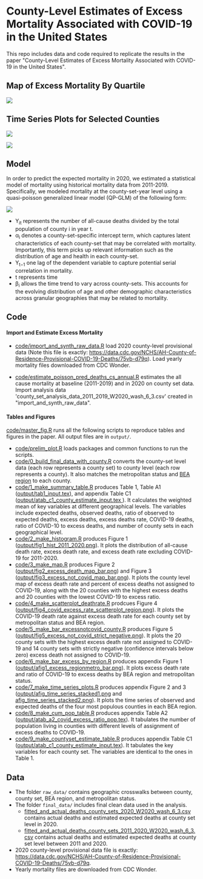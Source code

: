 # County-Level Estimates of Excess Mortality Associated with COVID-19 in the United States

This repo includes data and code required to replicate the results in the paper "County-Level Estimates of Excess Mortality Associated with COVID-19 in the United States".

## Map of Excess Mortality By Quartile

![](https://raw.githubusercontent.com/Mortality-Surv-and-Reporting-Proj/county-level-estimates-of-excess-mortality/master/output/fig2_excess_death_map_bar.png)

## Time Series Plots for Selected Counties

![](https://raw.githubusercontent.com/Mortality-Surv-and-Reporting-Proj/county-level-estimates-of-excess-mortality/master/output/afig_ts_1.png)

![](https://raw.githubusercontent.com/Mortality-Surv-and-Reporting-Proj/county-level-estimates-of-excess-mortality/master/output/afig_ts_2.png)

## Model
In order to predict the expected mortality in 2020, we estimated a statistical model of mortality
using historical mortality data from 2011-2019. Specifically, we modeled mortality at the county-set-year
level using a quasi-poisson generalized linear model (QP-GLM) of the following form:

![](https://raw.githubusercontent.com/Mortality-Surv-and-Reporting-Proj/county-level-estimates-of-excess-mortality/master/output/QP_GLM.png)

- Y<sub>it</sub> represents the number of all-cause deaths divided by the total population of county i in year t. 
- α<sub>i</sub> denotes a county-set-specific intercept term, which captures latent characteristics
of each county-set that may be correlated with mortality. Importantly, this term picks up relevant
information such as the distribution of age and health in each county-set.
- Y<sub>t−1</sub> one lag of the
dependent variable to capture potential serial correlation in mortality.
- t represents time
- β<sub>i</sub> allows the time trend to vary across county-sets. This accounts for the evolving
distribution of age and other demographic characteristics across granular geographies that may be related
to mortality.

## Code


#### Import and Estimate Excess Mortality

- [code/import_and_synth_raw_data.R](https://github.com/Mortality-Surv-and-Reporting-Proj/county-level-estimates-of-excess-mortality/blob/master/code/import_and_synth_raw_data.R) load 2020 county-level provisional data
(Note this file is exactly: https://data.cdc.gov/NCHS/AH-County-of-Residence-Provisional-COVID-19-Deaths/75vb-d79q). Load yearly mortality files downloaded from CDC Wonder. 

- [code/estimate_poisson_pred_deaths_cs_annual.R](https://github.com/Mortality-Surv-and-Reporting-Proj/county-level-estimates-of-excess-mortality/blob/master/code/estimate_poisson_pred_deaths_cs_annual.R) estimates the all cause mortality at baseline (2011-2019) and in 2020 on county set data. Import analysis data 'county_set_analysis_data_2011_2019_W2020_wash_6_3.csv' created in "import_and_synth_raw_data".


#### Tables and Figures

[code/master_fig.R](https://github.com/Mortality-Surv-and-Reporting-Proj/county-level-estimates-of-excess-mortality/blob/master/code/master_fig.R) runs all the following scripts to reproduce tables and figures in the paper. All output files are in `output/`.

- [code/prelim_plot.R](https://github.com/Mortality-Surv-and-Reporting-Proj/county-level-estimates-of-excess-mortality/blob/master/code/prelim_plot.R) loads packages and common functions to run the scripts.
- [code/0_build_final_data_with_county.R](https://github.com/Mortality-Surv-and-Reporting-Proj/county-level-estimates-of-excess-mortality/blob/master/code/0_build_final_data_with_county.R) converts the county-set level data (each row represents a county set) to county level (each row represents a county). It also matches the metropolitan status and [BEA region](https://apps.bea.gov/iTable/definitions.cfm?did=243&reqId=70) to each county.
- [code/1_make_summary_table.R](https://github.com/Mortality-Surv-and-Reporting-Proj/county-level-estimates-of-excess-mortality/blob/master/code/1_make_summary_table.R) produces Table 1, Table A1 ([output/tab1_input.tex](https://github.com/Mortality-Surv-and-Reporting-Proj/county-level-estimates-of-excess-mortality/blob/master/output/tab1_input.tex)), and appendix Table C1 ([output/atab_c1_county_estimate_input.tex
](https://github.com/Mortality-Surv-and-Reporting-Proj/county-level-estimates-of-excess-mortality/blob/master/output/atab_c1_county_estimate_input.tex)). It calculates the weighted mean of key variables at different geographical levels. The variables include expected deaths, observed deaths, ratio of observed to expected deaths, excess deaths, excess deaths rate, COVID-19 deaths, ratio of COVID-10 to excess deaths, and number of county sets in each geographical level.
- [code/2_make_histogram.R](https://github.com/Mortality-Surv-and-Reporting-Proj/county-level-estimates-of-excess-mortality/blob/master/code/2_make_histogram.R) produces Figure 1 ([output/fig1_hist_2011_2020.png](https://github.com/Mortality-Surv-and-Reporting-Proj/county-level-estimates-of-excess-mortality/blob/master/output/fig1_hist_2011_2020.png)). It plots the distribution of all-cause death rate, excess death rate, and excess death rate excluding COVID-19 for 2011-2020. 
- [code/3_make_map.R](https://github.com/Mortality-Surv-and-Reporting-Proj/county-level-estimates-of-excess-mortality/blob/master/code/3_make_map.R) produces Figure 2 ([output/fig2_excess_death_map_bar.png](https://github.com/Mortality-Surv-and-Reporting-Proj/county-level-estimates-of-excess-mortality/blob/master/output/fig2_excess_death_map_bar.png)) and Figure 3 ([output/fig3_excess_not_covid_map_bar.png](https://github.com/Mortality-Surv-and-Reporting-Proj/county-level-estimates-of-excess-mortality/blob/master/output/fig3_excess_not_covid_map_bar.png)). It plots the county level map of excess death rate and percent of excess deaths not assigned to COVID-19, along with the 20 counties with the highest excess deaths and 20 counties with the lowest COVID-19 to excess ratio.
- [code/4_make_scatterplot_deathrate.R](https://github.com/Mortality-Surv-and-Reporting-Proj/county-level-estimates-of-excess-mortality/blob/master/code/4_make_scatterplot_deathrate.R) prodcues Figure 4 ([output/fig4_covid_excess_rate_scatterplot_region.png](https://github.com/Mortality-Surv-and-Reporting-Proj/county-level-estimates-of-excess-mortality/blob/master/output/fig4_covid_excess_rate_scatterplot_region.png)). It plots the COVID-19 death rate against excess death rate for each county set by metropolitan status and BEA region.
- [code/5_make_bar_excessnotcovid_county.R](https://github.com/Mortality-Surv-and-Reporting-Proj/county-level-estimates-of-excess-mortality/blob/master/code/5_make_bar_excessnotcovid_county.R) produces Figure 5 ([output/fig5_excess_not_covid_strict_negative.png](https://github.com/Mortality-Surv-and-Reporting-Proj/county-level-estimates-of-excess-mortality/blob/master/output/fig5_excess_not_covid_strict_negative.png)). It plots the 20 county sets with the highest excess death rate not assigned to COVID-19 and 14 county sets with strictly negative (confidence intervals below zero) excess death not assigned to COVID-19.
- [code/6_make_bar_excess_by_region.R](https://github.com/Mortality-Surv-and-Reporting-Proj/county-level-estimates-of-excess-mortality/blob/master/code/6_make_bar_excess_regionmetro.R) produces appendix Figure 1 ([output/afig1_excess_regionmetro_bar.png](https://github.com/Mortality-Surv-and-Reporting-Proj/county-level-estimates-of-excess-mortality/blob/master/output/afig1_excess_regionmetro_bar.png)). It plots excess death rate and ratio of COVID-19 to excess deaths by BEA region and metropolitan status.
- [code/7_make_time_series_plots.R](https://github.com/Mortality-Surv-and-Reporting-Proj/county-level-estimates-of-excess-mortality/blob/master/code/7_make_time_series_plots.R) produces appendix Figure 2 and 3 ([output/afig_time_series_stacked1.png](https://github.com/Mortality-Surv-and-Reporting-Proj/county-level-estimates-of-excess-mortality/blob/master/output/afig_time_series_stacked1.png) and [afig_time_series_stacked2.png](https://github.com/Mortality-Surv-and-Reporting-Proj/county-level-estimates-of-excess-mortality/blob/master/output/afig_time_series_stacked2.png)). It plots the time series of observed and expected deaths of the four most populous counties in each BEA region.
- [code/8_make_cum_pop_table.R](https://github.com/Mortality-Surv-and-Reporting-Proj/county-level-estimates-of-excess-mortality/blob/master/code/8_make_cum_pop_table.R) produces appendix Table A2 ([output/atab_a2_covid_excess_ratio_pop.tex](https://github.com/Mortality-Surv-and-Reporting-Proj/county-level-estimates-of-excess-mortality/blob/master/output/atab_a2_covid_excess_ratio_pop.tex)). It tabulates the number of population living in counties with different levels of assignment of excess deaths to COVID-19.
- [code/9_make_countyset_estimate_table.R](https://github.com/Mortality-Surv-and-Reporting-Proj/county-level-estimates-of-excess-mortality/blob/master/code/9_make_countyset_estimate_table.R) produces appendix Table C1 ([output/atab_c1_county_estimate_input.tex](https://github.com/Mortality-Surv-and-Reporting-Proj/county-level-estimates-of-excess-mortality/blob/master/output/atab_c1_county_estimate_input.tex)). It tabulates the key variables for each county set. The variables are identical to the ones in Table 1.

## Data

- The folder `raw_data/` contains geographic crosswalks between county, county set, BEA region, and metropolitan status.
- The folder `final_data/` includes final clean data used in the analysis.
  - [fitted_and_actual_deaths_county_sets_2020_W2020_wash_6_3.csv](https://github.com/Mortality-Surv-and-Reporting-Proj/county-level-estimates-of-excess-mortality/blob/master/final_data/fitted_and_actual_deaths_county_sets_2020_W2020_wash_6_3.csv) contains actual deaths and estimated expected deaths at county set level in 2020.
  - [fitted_and_actual_deaths_county_sets_2011_2020_W2020_wash_6_3.csv](https://github.com/Mortality-Surv-and-Reporting-Proj/county-level-estimates-of-excess-mortality/blob/master/final_data/fitted_and_actual_deaths_county_sets_2011_2020_W2020_wash_6_3.csv) contains actual deaths and estimated expected deaths at county set level between 2011 and 2020.
- 2020 county-level provisional data file is exactly: https://data.cdc.gov/NCHS/AH-County-of-Residence-Provisional-COVID-19-Deaths/75vb-d79q. 
- Yearly mortality files are downloaded from CDC Wonder. 